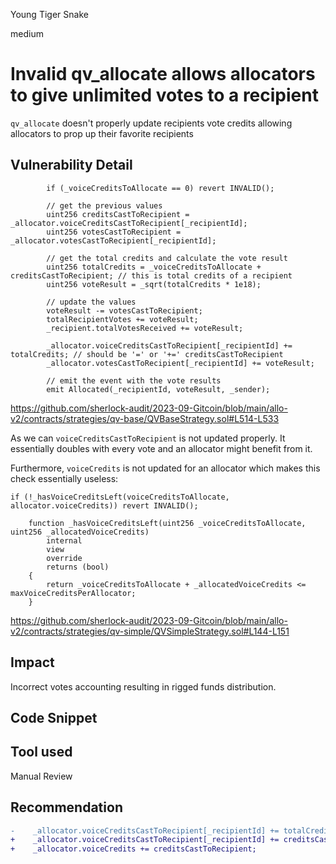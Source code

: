 Young Tiger Snake

medium

# Invalid qv_allocate allows allocators to give unlimited votes to a recipient
`qv_allocate` doesn't properly update recipients vote credits allowing allocators to prop up their favorite recipients

## Vulnerability Detail

```solidity
        if (_voiceCreditsToAllocate == 0) revert INVALID();

        // get the previous values
        uint256 creditsCastToRecipient = _allocator.voiceCreditsCastToRecipient[_recipientId];
        uint256 votesCastToRecipient = _allocator.votesCastToRecipient[_recipientId];

        // get the total credits and calculate the vote result
        uint256 totalCredits = _voiceCreditsToAllocate + creditsCastToRecipient; // this is total credits of a recipient
        uint256 voteResult = _sqrt(totalCredits * 1e18);

        // update the values
        voteResult -= votesCastToRecipient;
        totalRecipientVotes += voteResult;
        _recipient.totalVotesReceived += voteResult;

        _allocator.voiceCreditsCastToRecipient[_recipientId] += totalCredits; // should be '=' or '+=' creditsCastToRecipient
        _allocator.votesCastToRecipient[_recipientId] += voteResult;

        // emit the event with the vote results
        emit Allocated(_recipientId, voteResult, _sender);
```
https://github.com/sherlock-audit/2023-09-Gitcoin/blob/main/allo-v2/contracts/strategies/qv-base/QVBaseStrategy.sol#L514-L533

As we can `voiceCreditsCastToRecipient` is not updated properly. It essentially doubles with every vote and an allocator might benefit from it.



Furthermore, `voiceCredits` is not updated for an allocator which makes this check essentially useless:

```solidity
if (!_hasVoiceCreditsLeft(voiceCreditsToAllocate, allocator.voiceCredits)) revert INVALID();
```

```solidity
    function _hasVoiceCreditsLeft(uint256 _voiceCreditsToAllocate, uint256 _allocatedVoiceCredits)
        internal
        view
        override
        returns (bool)
    {
        return _voiceCreditsToAllocate + _allocatedVoiceCredits <= maxVoiceCreditsPerAllocator;
    }
```
https://github.com/sherlock-audit/2023-09-Gitcoin/blob/main/allo-v2/contracts/strategies/qv-simple/QVSimpleStrategy.sol#L144-L151

## Impact

Incorrect votes accounting resulting in rigged funds distribution.

## Code Snippet

## Tool used

Manual Review

## Recommendation

```diff
-    _allocator.voiceCreditsCastToRecipient[_recipientId] += totalCredits;
+    _allocator.voiceCreditsCastToRecipient[_recipientId] += creditsCastToRecipient; 
+    _allocator.voiceCredits += creditsCastToRecipient;
```